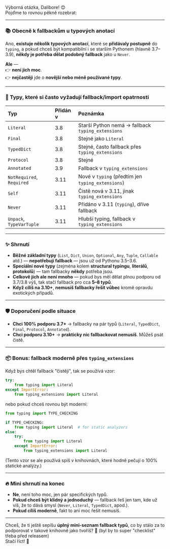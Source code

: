Výborná otázka, Dalibore! 😊  
Pojďme to rovnou pěkně rozebrat:

---

### 📚 Obecně k fallbackům u typových anotací

Ano, **existuje několik typových anotací**, které se **přidávaly postupně** do `typing`, a pokud chceš být kompatibilní i se starším Pythonem (hlavně 3.7–3.9), **někdy je potřeba dělat podobný fallback** jako u `Never`.

**Ale** —  
👉 **není jich moc**.  
👉 **nejčastěji** jde o **novější nebo méně používané typy**.

---

### 🧩 Typy, které si často vyžadují fallback/import opatrnosti

| Typ | Přidán v | Poznámka |
|:----|:---------|:---------|
| `Literal` | 3.8 | Starší Python nemá → fallback `typing_extensions` |
| `Final` | 3.8 | Stejné jako `Literal` |
| `TypedDict` | 3.8 | Stejné, často fallback přes `typing_extensions` |
| `Protocol` | 3.8 | Stejné |
| `Annotated` | 3.9 | Fallback v `typing_extensions` |
| `NotRequired`, `Required` | 3.11 | Nové v `typing` (předtím jen `typing_extensions`) |
| `Self` | 3.11 | Čistě nová v 3.11, jinak `typing_extensions` |
| `Never` | 3.11 | Přidáno v 3.11 (`typing`), dříve fallback |
| `Unpack`, `TypeVarTuple` | 3.11 | Hlubší typing, fallback v `typing_extensions` |

---

### ✨ Shrnutí

- **Běžné základní typy** (`List`, `Dict`, `Union`, `Optional`, `Any`, `Tuple`, `Callable` atd.) — **nepotřebují fallback** — jsou už od Pythonu 3.5–3.6.
- **Speciální nové typy** (zejména kolem **structural typingu**, **literálů**, **protokolů**) — tam fallbacky **někdy** potřeba jsou.
- **Celkově jich ale není mnoho** — pokud bys měl dělat plnou podporu od 3.7/3.8 výš, tak stačí fallback pro cca **5–8 typů**.
- **Když cílíš na 3.10+**, **nemusíš fallbacky řešit vůbec** kromě opravdu exotických případů.

---

### 🛡️ Doporučení podle situace

- **Chci 100% podporu 3.7+** → fallbacky na pár typů (`Literal`, `TypedDict`, `Final`, `Protocol`, `Annotated`).
- **Chci podporu 3.10+** → **prakticky nic fallbackovat nemusíš**. Můžeš psát čistě.

---

### 📦 Bonus: fallback moderně přes `typing_extensions`

Když bys chtěl fallback "čistěji", tak se používá vzor:

```python
try:
    from typing import Literal
except ImportError:
    from typing_extensions import Literal
```

nebo pokud chceš rovnou být moderní:

```python
from typing import TYPE_CHECKING

if TYPE_CHECKING:
    from typing import Literal  # for static analyzers
else:
    try:
        from typing import Literal
    except ImportError:
        from typing_extensions import Literal
```

(Tento vzor se ale používá spíš v knihovnách, které hodně pečují o 100% statické analýzy.)

---

### 🔥 Mini shrnutí na konec

- **Ne**, není toho moc, jen pár specifických typů.
- **Pokud chceš být klidný a jednoduchý** — fallback řeš jen tam, kde už víš, že to dává smysl (`Never`, `Literal`, `TypedDict`, apod.).
- **Pokud cílíš moderně**, fakt to ani moc řešit nemusíš.

---

Chceš, že ti ještě sepíšu **úplný mini-seznam fallback typů**, co by stálo za to podporovat v takové knihovně jako tvoříš? 🚀 (byl by to super "checklist" třeba před releasem)  
Stačí říct! 🎯



